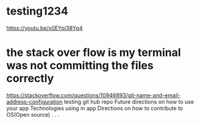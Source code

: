 # testing1234
https://youtu.be/x0EYpi38Yp4
# the stack over flow is my terminal was not committing the files correctly
https://stackoverflow.com/questions/10946893/git-name-and-email-address-configuration
testing git hub repo
Future directions on how to use your app
Technologies using in app
Directions on how to contribute to OS(Open source)
.
.
.
